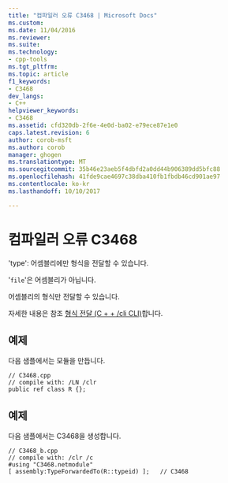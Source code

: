 ```yaml
---
title: "컴파일러 오류 C3468 | Microsoft Docs"
ms.custom: 
ms.date: 11/04/2016
ms.reviewer: 
ms.suite: 
ms.technology:
- cpp-tools
ms.tgt_pltfrm: 
ms.topic: article
f1_keywords:
- C3468
dev_langs:
- C++
helpviewer_keywords:
- C3468
ms.assetid: cfd320db-2f6e-4e0d-ba02-e79ece87e1e0
caps.latest.revision: 6
author: corob-msft
ms.author: corob
manager: ghogen
ms.translationtype: MT
ms.sourcegitcommit: 35b46e23aeb5f4dbfd2a0dd44b906389dd5bfc88
ms.openlocfilehash: 41fde9cae4697c38dba410fb1fbdb46cd901ae97
ms.contentlocale: ko-kr
ms.lasthandoff: 10/10/2017

---
```

# <a name="compiler-error-c3468"></a>컴파일러 오류 C3468
'type': 어셈블리에만 형식을 전달할 수 있습니다.  
  
 '`file`'은 어셈블리가 아닙니다.  
  
 어셈블리의 형식만 전달할 수 있습니다.  
  
 자세한 내용은 참조 [형식 전달 (C + + /cli CLI)](../../windows/type-forwarding-cpp-cli.md)합니다.  
  
## <a name="example"></a>예제  
 다음 샘플에서는 모듈을 만듭니다.  
  
```  
// C3468.cpp  
// compile with: /LN /clr  
public ref class R {};  
```  
  
## <a name="example"></a>예제  
 다음 샘플에서는 C3468을 생성합니다.  
  
```  
// C3468_b.cpp  
// compile with: /clr /c  
#using "C3468.netmodule"  
[ assembly:TypeForwardedTo(R::typeid) ];   // C3468  
```
